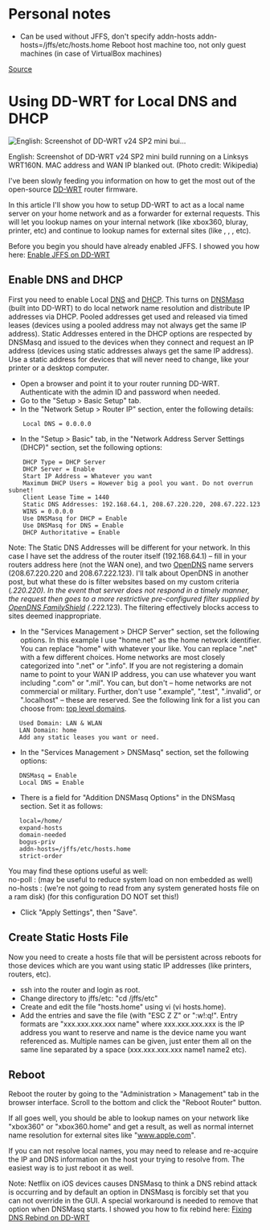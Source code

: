 # Personal notes
* Can be used without JFFS, don't specify addn-hosts
   addn-hosts=/jffs/etc/hosts.home
Reboot host machine too, not only guest machines (in case of VirtualBox machines)


[Source](https://unfinishedbitness.info/2013/03/26/using-dd-wrt-for-local-dns-and-dhcp/ "Permalink to Using DD-WRT for Local DNS and DHCP")

# Using DD-WRT for Local DNS and DHCP

![English: Screenshot of DD-WRT v24 SP2 mini bui...][1]

English: Screenshot of DD-WRT v24 SP2 mini build running on a Linksys WRT160N. MAC address and WAN IP blanked out. (Photo credit: Wikipedia)

I've been slowly feeding you information on how to get the most out of the open-source [DD-WRT][2] router firmware.

In this article I'll show you how to setup DD-WRT to act as a local name server on your home network and as a forwarder for external requests.  This will let you lookup names on your internal network (like xbox360, bluray, printer, etc) and continue to lookup names for external sites (like , , , etc).

Before you begin you should have already enabled JFFS.  I showed you how here: [Enable JFFS on DD-WRT][3]

## Enable DNS and DHCP

First you need to enable Local [DNS][4] and [DHCP][5].  This turns on [DNSMasq][6] (built into DD-WRT) to do local network name resolution and distribute IP addresses via DHCP.  Pooled addresses get used and released via timed leases (devices using a pooled address may not always get the same IP address).  Static Addresses entered in the DHCP options are respected by DNSMasq and issued to the devices when they connect and request an IP address (devices using static addresses always get the same IP address).  Use a static address for devices that will never need to change, like your printer or a desktop computer.

* Open a browser and point it to your router running DD-WRT.  Authenticate with the admin ID and password when needed.
* Go to the "Setup > Basic Setup" tab.
* In the "Network Setup > Router IP" section, enter the following details:
    
```    
    Local DNS = 0.0.0.0
```
* In the "Setup > Basic" tab, in the "Network Address Server Settings (DHCP)" section, set the following options:
```
    DHCP Type = DHCP Server
    DHCP Server = Enable
    Start IP Address = Whatever you want
    Maximum DHCP Users = However big a pool you want. Do not overrun subnet!
    Client Lease Time = 1440
    Static DNS Addresses: 192.168.64.1, 208.67.220.220, 208.67.222.123
    WINS = 0.0.0.0
    Use DNSMasq for DHCP = Enable
    Use DNSMasq for DNS = Enable
    DHCP Authoritative = Enable
```
Note:  The Static DNS Addresses will be different for your network.  In this case I have set the address of the router itself (192.168.64.1) – fill in your routers address here (not the WAN one), and two [OpenDNS][7] name servers (208.67.220.220 and 208.67.222.123).  I'll talk about OpenDNS in another post, but what these do is filter websites based on my custom criteria (*.220.220).  In the event that server does not respond in a timely manner, the request then goes to a more restrictive pre-configured filter supplied by [OpenDNS FamilyShield][8] (*.222.123).  The filtering effectively blocks access to sites deemed inappropriate.

* In the "Services Management > DHCP Server" section, set the following options.  In this example I use "home.net" as the home network identifier.   You can replace "home" with whatever your like.  You can replace ".net" with a few different choices.  Home networks are most closely categorized into ".net" or ".info".  If you are not registering a domain name to point to your WAN IP address, you can use whatever you want including ".com" or ".mil".  You can, but don't – home networks are not commercial or military.  Further, don't use ".example", ".test", ".invalid", or ".localhost" – these are reserved.  See the following link for a list you can choose from: [top level domains][9].
    
 ```   
    Used Domain: LAN & WLAN
    LAN Domain: home
    Add any static leases you want or need.
```
* In the "Services Management > DNSMasq" section, set the following options:
    
 ```   
    DNSMasq = Enable
    Local DNS = Enable
```
* There is a field for "Addition DNSMasq Options" in the DNSMasq section.  Set it as follows:
    
 ```   
    local=/home/
    expand-hosts
    domain-needed
    bogus-priv
    addn-hosts=/jffs/etc/hosts.home
    strict-order
```
You may find these options useful as well:  
no-poll : (may be useful to reduce system load on non embedded as well)  
no-hosts : (we're not going to read from any system generated hosts file on a ram disk) (for this configuration DO NOT set this!)

* Click "Apply Settings", then "Save".

## Create Static Hosts File

Now you need to create a hosts file that will be persistent across reboots for those devices which are you want using static IP addresses (like printers, routers, etc).

* ssh into the router and login as root.
* Change directory to jffs/etc: "cd /jffs/etc"
* Create and edit the file "hosts.home" using vi (vi hosts.home).
* Add the entries and save the file (with "ESC Z Z" or ":w!:q!".  Entry formats are "xxx.xxx.xxx.xxx name" where xxx.xxx.xxx.xxx is the IP address you want to reserve and name is the device name you want referenced as.  Multiple names can be given, just enter them all on the same line separated by a space (xxx.xxx.xxx.xxx name1 name2 etc).

## Reboot

Reboot the router by going to the "Administration > Management" tab in the browser interface.  Scroll to the bottom and click the "Reboot Router" button.

If all goes well, you should be able to lookup names on your network like "xbox360" or "xbox360.home" and get a result, as well as normal internet name resolution for external sites like "www.apple.com".

If you can not resolve local names, you may need to release and re-acquire the IP and DNS information on the host your trying to resolve from.  The easiest way is to just reboot it as well.

Note: Netflix on iOS devices causes DNSMasq to think a DNS rebind attack is occurring and by default an option in DNSMasq is forcibly set that you can not override in the GUI. A special workaround is needed to remove that option when DNSMasq starts.  I showed you how to fix rebind here: [Fixing DNS Rebind on DD-WRT][10]


[1]: https://i2.wp.com/upload.wikimedia.org/wikipedia/commons/thumb/f/fa/Ddwrtv24rc7.png/300px-Ddwrtv24rc7.png "English: Screenshot of DD-WRT v24 SP2 mini bui..."
[2]: http://www.dd-wrt.com/site/index "DD-WRT"
[3]: https://unfinishedbitness.wordpress.com/2013/02/24/enabling-jffs-on-dd-wrt/ "Enable JFFS on DD-WRT"
[4]: http://en.wikipedia.org/wiki/Domain_Name_System "DNS"
[5]: http://en.wikipedia.org/wiki/DHCP "DHCP"
[6]: http://www.thekelleys.org.uk/dnsmasq/doc.html "DNSMasq"
[7]: http://www.opendns.com "OpenDNS"
[8]: http://www.opendns.com/home-solutions/parental-controls/ "OpenDNS Family Shield"
[9]: http://en.wikipedia.org/wiki/List_of_Internet_top-level_domains "Top Level Domains (TLD)"
[10]: https://unfinishedbitness.wordpress.com/2013/03/04/fixing-dns-rebind-on-dd-wrt/ "Fixing DNS Rebind on DD-WRT"
